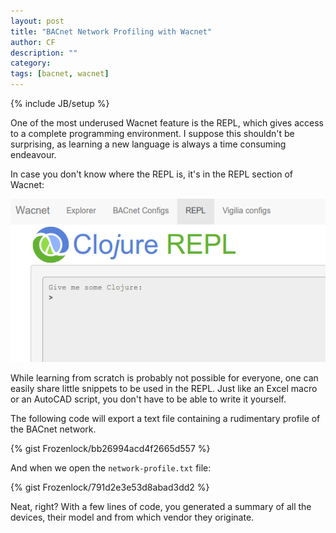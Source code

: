 ```yaml
---
layout: post
title: "BACnet Network Profiling with Wacnet"
author: CF
description: ""
category: 
tags: [bacnet, wacnet]
---
```

{% include JB/setup %}

One of the most underused Wacnet feature is the REPL, which gives
access to a complete programming environment. I suppose this shouldn't
be surprising, as learning a new language is always a time consuming
endeavour.

In case you don't know where the REPL is, it's in the REPL section of
Wacnet:

![Wacnet REPL](/images/wacnet-repl.png "Wacnet REPL")

While learning from scratch is probably not possible for everyone, one
can easily share little snippets to be used in the REPL. Just like an
Excel macro or an AutoCAD script, you don't have to be able to write
it yourself.


The following code will export a text file containing a rudimentary
profile of the BACnet network.

{% gist Frozenlock/bb26994acd4f2665d557 %}

And when we open the `network-profile.txt` file:

{% gist Frozenlock/791d2e3e53d8abad3dd2 %}

Neat, right?
With a few lines of code, you generated a summary of all
the devices, their model and from which vendor they originate.

